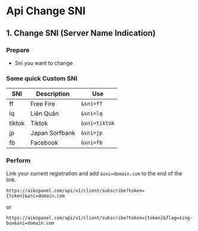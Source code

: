 # Api Change SNI

## 1. Change SNI (Server Name Indication)

### Prepare

- Sni you want to change

### Some quick Custom SNI

| SNI    | Description    | Use           |
| ------ | -------------- | ------------- |
| ff     | Free Fire      | `&sni=ff`     |
| lq     | Liên Quân      | `&sni=lq`     |
| tiktok | Tiktok         | `&sni=tiktok` |
| jp     | Japan Sorfbank | `&sni=jp`     |
| fb     | Facebook       | `&sni=fb`     |

### Perform

Link your current registration and add `&sni=domain.com` to the end of the link.

```
https://aikopanel.com/api/v1/client/subscribe?token={token}&sni=domain.com
```

or

```
https://aikopanel.com/api/v1/client/subscribe?token={token}&flag=sing-box&sni=domain.com
```
